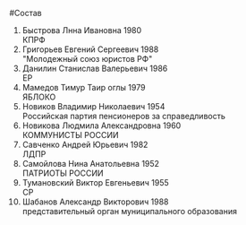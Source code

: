 #Состав
1. Быстрова Лнна Ивановна 1980   
    КПРФ
2. Григорьев Евгений Сергеевич 1988   
    "Молодежный союз юристов РФ"
3. Данилин Станислав Валерьевич 1986   
    ЕР
4. Мамедов Тимур Таир оглы 1979   
    ЯБЛОКО
5. Новиков Владимир Николаевич 1954   
    Российская партия пенсионеров за справедливость
6. Новикова Людмила Александровна 1960   
    КОММУНИСТЫ РОССИИ
7. Савченко Андрей Юрьевич 1982   
    ЛДПР
8. Самойлова Нина Анатольевна 1952   
    ПАТРИОТЫ РОССИИ
9. Тумановский Виктор Евгеньевич 1955   
    СР
10. Шабанов Александр Викторович 1988   
    представительный орган муниципального образования
